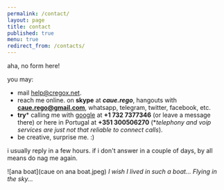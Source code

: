 ```yaml
---
permalink: /contact/
layout: page
title: contact
published: true
menu: true
redirect_from: /contacts/
---
```


aha, no form here!

you may:

- mail [help@cregox.net](mailto:help@cregox.net).
- reach me online. on **skype** at _**caue.rego**_, hangouts with **caue.rego@gmail.com**, whatsapp, telegram, twitter, facebook, etc.
- **try*** calling me with [google](https://en.wikipedia.org/wiki/GrandCentral) at **+1 732 7377346** (or leave a message there) or here in Portugal at **+351 300506270** (*_telephony and voip services are just not that reliable to connect calls_).
- be creative, surprise me. :)

i usually reply in a few hours. if i don't answer in a couple of days, by all means do nag me again.

![ana boat](caue on ana boat.jpeg)
*I wish I lived in such a boat... Flying in the sky...*
